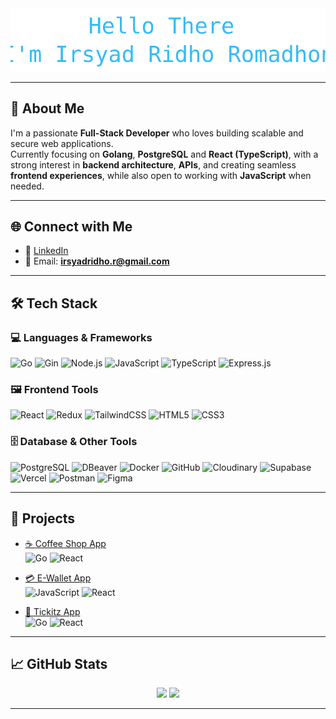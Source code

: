 <div align="center">
  <img src="./resources/hello.svg" alt="Hello There - Irsyad Ridho Romadhon" />
</div>

---

## 🚀 About Me

I'm a passionate **Full-Stack Developer** who loves building scalable and secure web applications.  
Currently focusing on **Golang**, **PostgreSQL** and **React (TypeScript)**, with a strong interest in **backend architecture**, **APIs**, and creating seamless **frontend experiences**, while also open to working with **JavaScript** when needed.

---

## 🌐 Connect with Me

- 💼 [LinkedIn](https://www.linkedin.com/in/irsyad-ridho-romadhon)  
- 📧 Email: **irsyadridho.r@gmail.com**

---

## 🛠️ Tech Stack
### 💻 Languages & Frameworks
![Go](https://img.shields.io/badge/Go-00ADD8?style=for-the-badge&logo=go&logoColor=white)
![Gin](https://img.shields.io/badge/Gin-008ECF?style=for-the-badge&logo=go&logoColor=white)
![Node.js](https://img.shields.io/badge/Node.js-339933?style=for-the-badge&logo=node.js&logoColor=white)
![JavaScript](https://img.shields.io/badge/JavaScript-F7DF1E?style=for-the-badge&logo=javascript&logoColor=black)
![TypeScript](https://img.shields.io/badge/TypeScript-3178C6?style=for-the-badge&logo=typescript&logoColor=white)
![Express.js](https://img.shields.io/badge/Express.js-000000?style=for-the-badge&logo=express&logoColor=white)

### 🖼️ Frontend Tools
![React](https://img.shields.io/badge/React-20232A?style=for-the-badge&logo=react&logoColor=61DAFB)
![Redux](https://img.shields.io/badge/Redux-764ABC?style=for-the-badge&logo=redux&logoColor=white)
![TailwindCSS](https://img.shields.io/badge/TailwindCSS-06B6D4?style=for-the-badge&logo=tailwindcss&logoColor=white)
![HTML5](https://img.shields.io/badge/HTML5-E34F26?style=for-the-badge&logo=html5&logoColor=white)
![CSS3](https://img.shields.io/badge/CSS3-1572B6?style=for-the-badge&logo=css3&logoColor=white)

### 🗄️ Database & Other Tools
![PostgreSQL](https://img.shields.io/badge/PostgreSQL-4169E1?style=for-the-badge&logo=postgresql&logoColor=white)
![DBeaver](https://img.shields.io/badge/DBeaver-372923?style=for-the-badge&logo=dbeaver&logoColor=white)
![Docker](https://img.shields.io/badge/Docker-2496ED?style=for-the-badge&logo=docker&logoColor=white)
![GitHub](https://img.shields.io/badge/GitHub-181717?style=for-the-badge&logo=github&logoColor=white)
![Cloudinary](https://img.shields.io/badge/Cloudinary-3448C5?style=for-the-badge&logo=cloudinary&logoColor=white)
![Supabase](https://img.shields.io/badge/Supabase-3ECF8E?style=for-the-badge&logo=supabase&logoColor=white)
![Vercel](https://img.shields.io/badge/Vercel-000000?style=for-the-badge&logo=vercel&logoColor=white)
![Postman](https://img.shields.io/badge/Postman-FF6C37?style=for-the-badge&logo=postman&logoColor=white)
![Figma](https://img.shields.io/badge/Figma-F24E1E?style=for-the-badge&logo=figma&logoColor=white)

---

## 📌 Projects
- [☕ Coffee Shop App](https://github.com/irsy4drr01/coffee_shop)   
![Go](https://img.shields.io/badge/Go-00ADD8?style=for-the-badge&logo=go&logoColor=white)
![React](https://img.shields.io/badge/React-61DAFB?style=for-the-badge&logo=react&logoColor=black)

- [💳 E-Wallet App](https://github.com/irsy4drr01/e-wallet)     
![JavaScript](https://img.shields.io/badge/JavaScript-F7DF1E?style=for-the-badge&logo=javascript&logoColor=black)
![React](https://img.shields.io/badge/React-61DAFB?style=for-the-badge&logo=react&logoColor=black)

- [🎫 Tickitz App](https://github.com/irsy4drr01/tickitz)   
![Go](https://img.shields.io/badge/Go-00ADD8?style=for-the-badge&logo=go&logoColor=white)
![React](https://img.shields.io/badge/React-61DAFB?style=for-the-badge&logo=react&logoColor=black)

---

## 📈 GitHub Stats

<p align="center">
  <img src="https://github-readme-stats.vercel.app/api?username=irsy4drr01&show_icons=true&theme=algolia&count_private=true&hide=prs" height="180em"/>
  <img src="https://github-readme-stats.vercel.app/api/top-langs/?username=irsy4drr01&layout=compact&theme=algolia" height="180em"/>
</p>

---

<!-- <p align="center">
  <img src="https://komarev.com/ghpvc/?username=irsy4drr01&label=PROFILE%20VIEWS%20%20&color=36BCF7&style=for-the-badge" alt="irsy4drr01"/>
</p> -->
